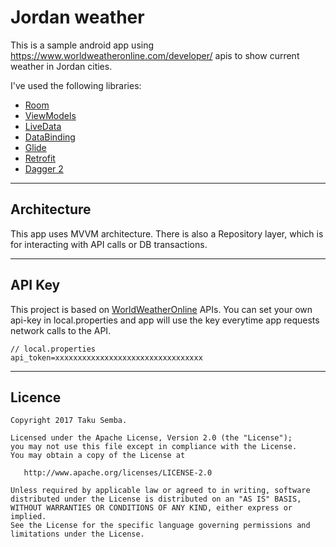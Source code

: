 # Jordan weather
This is a sample android app using https://www.worldweatheronline.com/developer/ apis to show current weather in Jordan cities.

I've used the following libraries:

- [Room](https://developer.android.com/topic/libraries/architecture/room)
- [ViewModels](https://developer.android.com/topic/libraries/architecture/viewmodel)
- [LiveData](https://developer.android.com/topic/libraries/architecture/livedata)
- [DataBinding](https://developer.android.com/topic/libraries/data-binding)
- [Glide](https://github.com/bumptech/glide)
- [Retrofit](https://square.github.io/retrofit/)
- [Dagger 2](https://github.com/google/dagger)

----
## Architecture

This app uses MVVM architecture. There is also a Repository layer, which is for interacting with API calls or DB transactions.

----
## API Key
This project is based on [WorldWeatherOnline](https://www.worldweatheronline.com/developer/) APIs. You can set your own api-key in local.properties and app will use the key everytime app requests network calls to the API.

```local.properties
// local.properties
api_token=xxxxxxxxxxxxxxxxxxxxxxxxxxxxxxxxx
```



----
## Licence

```
Copyright 2017 Taku Semba.

Licensed under the Apache License, Version 2.0 (the "License");
you may not use this file except in compliance with the License.
You may obtain a copy of the License at

   http://www.apache.org/licenses/LICENSE-2.0

Unless required by applicable law or agreed to in writing, software
distributed under the License is distributed on an "AS IS" BASIS,
WITHOUT WARRANTIES OR CONDITIONS OF ANY KIND, either express or implied.
See the License for the specific language governing permissions and
limitations under the License.
```

